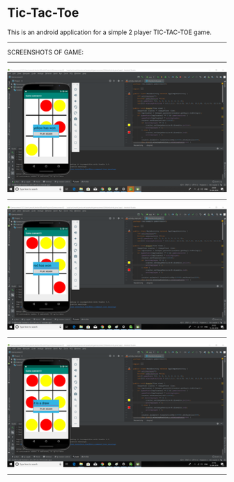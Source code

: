 # Tic-Tac-Toe
This is an android application for a simple 2 player TIC-TAC-TOE game.
**********************************************************************************************************************************************************************************************************************************************************************************************************************************************************************************************************************************
SCREENSHOTS OF GAME:
*******************************************************************************************************************************************
![](Screenshots/Screenshot%20(22).png)
*******************************************************************************************************************************************
![](Screenshots/Screenshot%20(25).png)
*******************************************************************************************************************************************
![](Screenshots/Screenshot%20(26).png)
*******************************************************************************************************************************************
